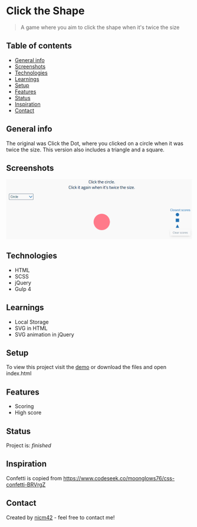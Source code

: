 # Click the Shape
> A game where you aim to click the shape when it's twice the size

## Table of contents
* [General info](#general-info)
* [Screenshots](#screenshots)
* [Technologies](#technologies)
* [Learnings](#learnings)
* [Setup](#setup)
* [Features](#features)
* [Status](#status)
* [Inspiration](#inspiration)
* [Contact](#contact)

## General info
The original was Click the Dot, where you clicked on a circle when it was twice the size. This version also includes a triangle and a square.

## Screenshots
![Screenshot](screenshot.png)

## Technologies
* HTML
* SCSS
* jQuery
* Gulp 4

## Learnings
* Local Storage
* SVG in HTML
* SVG animation in jQuery

## Setup
To view this project visit the [demo](https://click-the-shape.nicm42.co.uk/) or download the files and open index.html

## Features
* Scoring
* High score

## Status
Project is: _finished_

## Inspiration
Confetti is copied from https://www.codeseek.co/moonglows76/css-confetti-BRVrgZ

## Contact
Created by [nicm42](https://www.twitter.com/nicm4242) - feel free to contact me!
